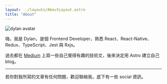 ```yaml
---
layout: ../layouts/AboutLayout.astro
title: "About"
---
```


<div>
  <img src="/avatar.jpg" class="sm:w-1/2 mx-auto" alt="dylan avatar">
</div>

嗨，我是 Dylan，是個 Frontend Developer，熟悉 React、React-Native、Redux、TypeScript、Jest 與 Rxjs。

過去都在 [Medium](https://medium.com/@klj40702) 上寫一些自己覺得有趣的技術文，後來決定用 Astro 建立自己 blog。

---

若你對我所寫的文章有任何問題，歡迎聯絡我，底下有一些 social 資訊。
